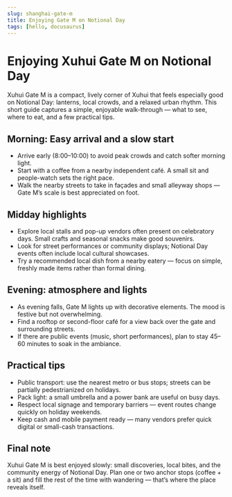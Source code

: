 ```yaml
---
slug: shanghai-gate-m
title: Enjoying Gate M on Notional Day
tags: [hello, docusaurus]
---
```


# Enjoying Xuhui Gate M on Notional Day

Xuhui Gate M is a compact, lively corner of Xuhui that feels especially good on Notional Day: lanterns, local crowds, and a relaxed urban rhythm. This short guide captures a simple, enjoyable walk-through — what to see, where to eat, and a few practical tips.

## Morning: Easy arrival and a slow start

- Arrive early (8:00–10:00) to avoid peak crowds and catch softer morning light.
- Start with a coffee from a nearby independent café. A small sit and people-watch sets the right pace.
- Walk the nearby streets to take in façades and small alleyway shops — Gate M’s scale is best appreciated on foot.

<!-- truncate -->

## Midday highlights

- Explore local stalls and pop-up vendors often present on celebratory days. Small crafts and seasonal snacks make good souvenirs.
- Look for street performances or community displays; Notional Day events often include local cultural showcases.
- Try a recommended local dish from a nearby eatery — focus on simple, freshly made items rather than formal dining.

## Evening: atmosphere and lights

- As evening falls, Gate M lights up with decorative elements. The mood is festive but not overwhelming.
- Find a rooftop or second-floor café for a view back over the gate and surrounding streets.
- If there are public events (music, short performances), plan to stay 45–60 minutes to soak in the ambiance.

## Practical tips

- Public transport: use the nearest metro or bus stops; streets can be partially pedestrianized on holidays.
- Pack light: a small umbrella and a power bank are useful on busy days.
- Respect local signage and temporary barriers — event routes change quickly on holiday weekends.
- Keep cash and mobile payment ready — many vendors prefer quick digital or small-cash transactions.

## Final note

Xuhui Gate M is best enjoyed slowly: small discoveries, local bites, and the community energy of Notional Day. Plan one or two anchor stops (coffee + a sit) and fill the rest of the time with wandering — that’s where the place reveals itself.

<!-- GitHub Copilot -->
